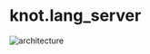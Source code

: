 # knot.lang_server

![architecture](https://mermaid.ink/img/eyJjb2RlIjoiZmxvd2NoYXJ0IExSXG4gIGluKCggKSlcblxuICBzdWJncmFwaCBrbm90Lmxhbmdfc2VydmVyXG4gICAgUHJvdG9jb2xcbiAgICBTZXJ2ZXJcbiAgICBFdmVudFxuICAgIFJ1bnRpbWVcblxuICAgIFByb3RvY29sIC0tPiBFdmVudFxuICAgIEV2ZW50IC0tPiBTZXJ2ZXJcbiAgICBSdW50aW1lIDwtLi0-IFNlcnZlclxuXG4gICAgU2VydmVyIC0tPiB8aW5pdGlhbGl6ZXwgSW5pdGlhbGl6ZVxuXG4gICAgU2VydmVyIC0tPiB8dGV4dERvY3VtZW50L2RpZE9wZW58IEZpbGVPcGVuXG4gICAgU2VydmVyIC0tPiB8dGV4dERvY3VtZW50L2RpZENsb3NlfCBGaWxlQ2xvc2VcbiAgICBTZXJ2ZXIgLS0-IHx0ZXh0RG9jdW1lbnQvZGlkQ2hhbmdlfCBGaWxlQ2hhbmdlXG5cbiAgICBTZXJ2ZXIgLS0-IHx0ZXh0RG9jdW1lbnQvaG92ZXJ8IEhvdmVyXG5cbiAgICBTZXJ2ZXIgLS0-IHx0ZXh0RG9jdW1lbnQvZGVmaW5pdGlvbnwgR29Ub0RlZmluaXRpb25cblxuICAgIFNlcnZlciAtLT4gfHRleHREb2N1bWVudC9jb21wbGV0aW9ufCBDb2RlQ29tcGxldGlvblxuXG4gICAgU2VydmVyIC0tPiB8dGV4dERvY3VtZW50L2RvY3VtZW50U3ltYm9sfCBMb2NhbFN5bWJvbHNcblxuICAgIFNlcnZlciAtLT4gfHdvcmtzcGFjZS9zeW1ib2x8IFdvcmtzcGFjZVN5bWJvbHNcblxuICAgIFNlcnZlciAtLT4gfHRleHREb2N1bWVudC9mb3JtYXR0aW5nfCBGb3JtYXRcbiAgZW5kXG5cbiAgaW4gLS0-IHxzdGRpbnwgc3RyZWFte3tTdHJlYW0udH19IC0tPiBQcm90b2NvbFxuIiwibWVybWFpZCI6eyJ0aGVtZSI6ImRlZmF1bHQifSwidXBkYXRlRWRpdG9yIjpmYWxzZSwiYXV0b1N5bmMiOnRydWUsInVwZGF0ZURpYWdyYW0iOmZhbHNlfQ)
